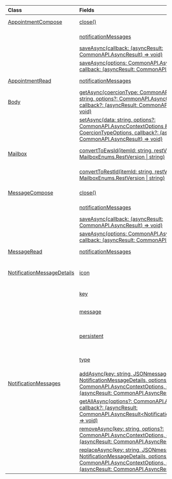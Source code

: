 | Class | Fields | Description |
|:---|:---|:---|
|[AppointmentCompose](/javascript/api/outlook/outlook.appointmentcompose)|[close()](/javascript/api/outlook/outlook.appointmentcompose#close--)|Closes the current item that is being composed|
||[notificationMessages](/javascript/api/outlook/outlook.appointmentcompose#notificationmessages)|Gets the notification messages for an item.|
||[saveAsync(callback: (asyncResult: CommonAPI.AsyncResult<string>) => void)](/javascript/api/outlook/outlook.appointmentcompose#saveasync-callback--asyncresult-)|Asynchronously saves an item.|
||[saveAsync(options: CommonAPI.AsyncContextOptions, callback: (asyncResult: CommonAPI.AsyncResult<string>) => void)](/javascript/api/outlook/outlook.appointmentcompose#saveasync-options--callback--asyncresult-)|Asynchronously saves an item.|
|[AppointmentRead](/javascript/api/outlook/outlook.appointmentread)|[notificationMessages](/javascript/api/outlook/outlook.appointmentread#notificationmessages)|Gets the notification messages for an item.|
|[Body](/javascript/api/outlook/outlook.body)|[getAsync(coercionType: CommonAPI.CoercionType \| string, options?: CommonAPI.AsyncContextOptions, callback?: (asyncResult: CommonAPI.AsyncResult<string>) => void)](/javascript/api/outlook/outlook.body#getasync-coerciontype--options--callback--asyncresult-)|Returns the current body in a specified format.|
||[setAsync(data: string, options?: CommonAPI.AsyncContextOptions & CoercionTypeOptions, callback?: (asyncResult: CommonAPI.AsyncResult<void>) => void)](/javascript/api/outlook/outlook.body#setasync-data--options--callback--asyncresult-)|Replaces the entire body with the specified text.|
|[Mailbox](/javascript/api/outlook/outlook.mailbox)|[convertToEwsId(itemId: string, restVersion: MailboxEnums.RestVersion \| string)](/javascript/api/outlook/outlook.mailbox#converttoewsid-itemid--restversion-)|Converts an item ID formatted for REST into EWS format.|
||[convertToRestId(itemId: string, restVersion: MailboxEnums.RestVersion \| string)](/javascript/api/outlook/outlook.mailbox#converttorestid-itemid--restversion-)|Converts an item ID formatted for EWS into REST format.|
|[MessageCompose](/javascript/api/outlook/outlook.messagecompose)|[close()](/javascript/api/outlook/outlook.messagecompose#close--)|Closes the current item that is being composed|
||[notificationMessages](/javascript/api/outlook/outlook.messagecompose#notificationmessages)|Gets the notification messages for an item.|
||[saveAsync(callback: (asyncResult: CommonAPI.AsyncResult<string>) => void)](/javascript/api/outlook/outlook.messagecompose#saveasync-callback--asyncresult-)|Asynchronously saves an item.|
||[saveAsync(options: CommonAPI.AsyncContextOptions, callback: (asyncResult: CommonAPI.AsyncResult<string>) => void)](/javascript/api/outlook/outlook.messagecompose#saveasync-options--callback--asyncresult-)|Asynchronously saves an item.|
|[MessageRead](/javascript/api/outlook/outlook.messageread)|[notificationMessages](/javascript/api/outlook/outlook.messageread#notificationmessages)|Gets the notification messages for an item.|
|[NotificationMessageDetails](/javascript/api/outlook/outlook.notificationmessagedetails)|[icon](/javascript/api/outlook/outlook.notificationmessagedetails#icon)|A reference to an icon that is defined in the manifest in the `Resources` section. It appears in the infobar area.|
||[key](/javascript/api/outlook/outlook.notificationmessagedetails#key)|The identifier for the notification message.|
||[message](/javascript/api/outlook/outlook.notificationmessagedetails#message)|The text of the notification message. Maximum length is 150 characters.|
||[persistent](/javascript/api/outlook/outlook.notificationmessagedetails#persistent)|Specifies if the message should be persistent. Only applicable when type is `InformationalMessage`.|
||[type](/javascript/api/outlook/outlook.notificationmessagedetails#type)|Specifies the `ItemNotificationMessageType` of message.|
|[NotificationMessages](/javascript/api/outlook/outlook.notificationmessages)|[addAsync(key: string, JSONmessage: NotificationMessageDetails, options?: CommonAPI.AsyncContextOptions, callback?: (asyncResult: CommonAPI.AsyncResult<void>) => void)](/javascript/api/outlook/outlook.notificationmessages#addasync-key--jsonmessage--options--callback--asyncresult-)|Adds a notification to an item.|
||[getAllAsync(options?: CommonAPI.AsyncContextOptions, callback?: (asyncResult: CommonAPI.AsyncResult<NotificationMessageDetails[]>) => void)](/javascript/api/outlook/outlook.notificationmessages#getallasync-options--callback--asyncresult-)|Returns all keys and messages for an item.|
||[removeAsync(key: string, options?: CommonAPI.AsyncContextOptions, callback?: (asyncResult: CommonAPI.AsyncResult<void>) => void)](/javascript/api/outlook/outlook.notificationmessages#removeasync-key--options--callback--asyncresult-)|Removes a notification message for an item.|
||[replaceAsync(key: string, JSONmessage: NotificationMessageDetails, options?: CommonAPI.AsyncContextOptions, callback?: (asyncResult: CommonAPI.AsyncResult<void>) => void)](/javascript/api/outlook/outlook.notificationmessages#replaceasync-key--jsonmessage--options--callback--asyncresult-)|Replaces a notification message that has a given key with another message.|
